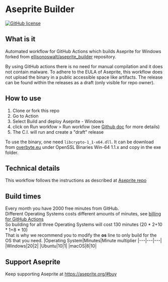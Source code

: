 
# Aseprite Builder

[![GitHub license](https://img.shields.io/github/license/symartin/aseprite_builder.svg)](https://raw.githubusercontent.com/symartin/aseprite_builder/main/LICENSE)

## What is it
Automated workflow for GitHub Actions which builds Aseprite for Windows forked from [ellisonoswalt/aseprite_builder](https://github.com/ellisonoswalt/aseprite_builder) repository.

By using GitHub actions there is no need for manual compilation and it does not contain malware. To adhere to the EULA of Aseprite, this workflow does not upload the binary in a public accessible space like artifacts. The release can be found within the releases as a draft (only visible for repo owner).

## How to use
1. Clone or fork this repo
2. Go to Action
3. Select Build and deploy Aseprite - Windows
4. click on Run workfow > Run workfow (see [Github doc](https://docs.github.com/en/actions/using-workflows/manually-running-a-workflow) for more details)
5. The C.I. will run and create a "draft" release 

To use the binary, one need `libcrypto-1_1-x64.dll`. It can be download from [overbyte.eu](https://wiki.overbyte.eu/wiki/index.php/ICS_Download#Download_OpenSSL_Binaries) under OpenSSL Binaries Win-64 1.1.x and copy in the exe folder.

## Technical details
This workflow follows the instructions as described at [Aseprite repo](https://github.com/aseprite/aseprite/blob/master/INSTALL.md)

## Build times
Every month you have 2000 free minutes from GitHub.</br>
Different Operating Systems costs different amounts of minutes, see [billing for GitHub Actions](https://help.github.com/en/github/setting-up-and-managing-billing-and-payments-on-github/about-billing-for-github-actions#about-billing-for-github-actions)</br>
So building for all three Operating Systems will cost 130 minutes (20 * 2+10 * 1+8 * 10)</br>
That is why we recommend you to modify the **os** line to only build for the OS that you need.
|Operating System|Minutes|Minute multiplier
|---|---|---|
|Windows|20|2|
|Ubuntu|10|1|
|macOS|8|10|

## Support Aseprite
Keep supporting Aseprite at https://aseprite.org/#buy
